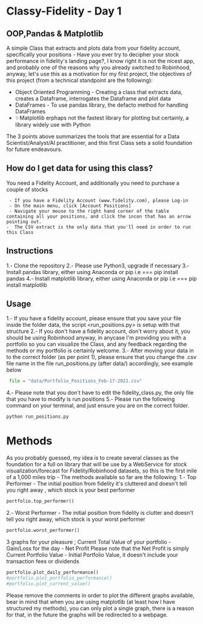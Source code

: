 # Classy-Fidelity - Day 1
## OOP,Pandas & Matplotlib


A simple Class that extracts and plots data from your fidelity account, specifically your positions -  Have you ever try to decipher your stock performance in fidelity's landing page?, I know right it is not the nicest app, and probably one of the reasons why you already switched to Robinhood, anyway, let's use this as a motivation for my first project, the objectives of this project (from a technical standpoint are the following):

- Object Oriented Programming - Creating a class that extracts data, creates a Dataframe, interrogates the Dataframe and plot data
- DataFrames - To use pandas library, the defacto method for handling DataFrames
- ✨Matplotlib erphaps not the fastest library for plotting but certainly, a library widely use with Python

The 3 points above summarizes the tools that are essential for a Data Scientist/Analyst/AI practitioner, and this first Class sets a solid foundation for future endeavours.
##  How do I get data for using this class?
 You need a Fidelity Account, and additionally you need to purchase a couple of stocks 
 
     - If you have a Fidelity Account (www.fidelity.com), please Log-in 
     - On the main menu, click [Account Positions]
     - Navigate your mouse to the right hand corner of the table containing all your positions, and click the incon that has an arrow pointing out.
    -  The CSV extract is the only data that you'll need in order to run this Class


## Instructions
1.- Clone the repository
2.- Please use Python3, upgrade if necessary
3.- Install pandas library, either using Anaconda or pip i.e === pip install pandas
4.- Install matplotlib library, either using Anaconda or pip i.e === pip install matplotlib

## Usage

1.- If you have a fidelity account, please ensure that you save your file inside the folder data, the script <run_positions.py> is setup with that structure
2.- If you don't have a fidelity account, don't worry about it, you should be using Robinhood anyway, in anycase I'm providing you with a portfolio so you can visualize the Class, and any feedback regarding the methods or my portfolio is certainly welcome.
3.- After moving your data in to the correct folder (as per point 1), please ensure that you change the .csv file name in the file run_positions.py (after data/) accordingly, see example below
```python
 file = "data/Portfolio_Positions_Feb-17-2021.csv"
```
4.- Please note that you don't have to edit the fidelity_class.py, the only file that you have to modify is run positions 
5.- Please run the following command on your terminal, and just ensure you are on the correct folder.
```python
python run_positions.py
```
# Methods
As you probably guessed, my idea is to create several classes as the foundation for a full on  library that will be use by a WebService for stock visualization/forecast for Fidelity/Robinhood datasets, so this is the first mile of a 1,000 miles trip - The methods available so far are the following:
1.-  Top Performer - The initial position from fidelity it's cluttered and doesn't tell you right away , which stock is your best performer
```python
portfolio.top_performer()
```
2.- Worst Performer - The initial position from fidelity is clutter and doesn't tell you right away, which stock is your worst performer
 ```python
portfolio.worst_performer()
```
3 graphs for your pleasure ; Current Total Value of your portfolio - Gain/Loss for the day - Net Profit Please note that the Net Profit is simply Current Portfolio Value - Initial Portfolio Value, it doesn't include your transaction fees or dividends</li>
```python
portfolio.plot_daily_performance()
#portfolio.plot_portfolio_performance()
#portfolio.plot_current_value()
```
Please remove the comments in order to plot the different graphs available, bear in mind that when you are using matplotlib (at least how I have structured my methods), you can only plot a single graph, there is a reason for that, in the future the graphs will be redirected to a webpage.



